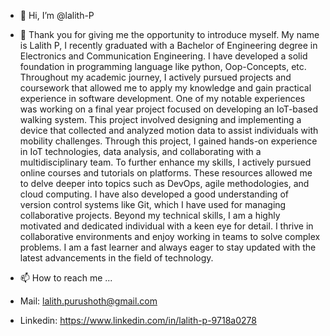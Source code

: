 - 👋 Hi, I’m @lalith-P
- 👀 Thank you for giving me the opportunity to introduce myself. My name is Lalith P, I recently graduated with a Bachelor of Engineering degree in
  Electronics and Communication Engineering. I have developed a solid foundation in programming language like python, Oop-Concepts, etc. Throughout my academic journey, I actively
  pursued projects and coursework that allowed me to apply my knowledge and gain practical experience in software development.
  One of my notable experiences was working on a final year project focused on developing an IoT-based walking system. This project involved designing and implementing a device
  that collected and analyzed motion data to assist individuals with mobility challenges. Through this project, I gained hands-on experience in IoT technologies, data analysis,
  and collaborating with a multidisciplinary team.
  To further enhance my skills, I actively pursued online courses and tutorials on platforms. These resources allowed me to delve deeper into topics such as DevOps,
  agile methodologies, and cloud computing. I have also developed a good understanding of version control systems like Git, which I have used for managing collaborative projects.
  Beyond my technical skills, I am a highly motivated and dedicated individual with a keen eye for detail. I thrive in collaborative environments and enjoy working in teams
  to solve complex problems. I am a fast learner and always eager to stay updated with the latest advancements in the field of technology.

- 📫 How to reach me ...
-   Mail: lalith.purushoth@gmail.com
-   Linkedin: https://www.linkedin.com/in/lalith-p-9718a0278

